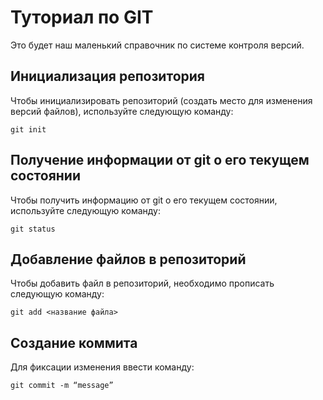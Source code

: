 # Туториал по GIT
Это будет наш маленький справочник по системе контроля версий.

## Инициализация репозитория

Чтобы инициализировать репозиторий (создать место для изменения версий файлов), используйте следующую команду:

```
git init
```
## Получение информации от git о его текущем состоянии
Чтобы получить информацию от git о его текущем состоянии, используйте следующую команду:
```
git status
```
## Добавление файлов в репозиторий
Чтобы добавить файл в репозиторий, необходимо прописать следующую команду:
```
git add <название файла>
```
## Cоздание коммита
Для фиксации изменения ввести команду:
```
git commit -m “message” 
```
